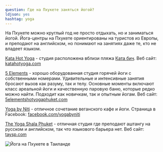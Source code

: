 ```yaml
---
question: Где на Пхукете заняться йогой?
ldjson: yes
hashtag: yoga
---
```


На Пхукете можно круглый год не просто отдыхать, но и заниматься йогой. Йога-центры на Пхукете ориентированы на туристов из Европы, и преподают на английском, но понимают на занятиях даже те, кто не владеет языком.

  [Kata Hot Yoga](https://goo.gl/maps/gpHCDPBG4RLMFVzv7) - студия расположена вблизи пляжа [Ката бич](https://goo.gl/maps/VWW9deH59PJk8M5p6). Веб сайт: [katahotyoga.com](https://www.katahotyoga.com/)

  [5 Elements](https://goo.gl/maps/bEcFrHsBsKCYumur7) - хорошо оборудованная студия горячей йоги с собственными номерами. Удивительные и интенсивные занятия бросают вызов как разуму, так и телу. Основные моменты включают класс ареальной йоги и качественную паровую баню, которые редко можно найти. Подходит как новичкам, так и опытным йогам. Веб сайт: [5elementshotyogaphuket.com](https://www.5elementshotyogaphuket.com/)
  
[Yoga by Niti](https://goo.gl/maps/X18Y23d73wExQhjP9) - отличное сочетание веганского кафе и йоги. Страница в Facebook: [facebook.com/yogabyniti](https://www.facebook.com/yogabyniti/)

[The Yoga Shala Phuket](https://goo.gl/maps/qyLrJ8KgvKKDDfLc8) - отличная студия где преподают аштангу на русском и английском, так что языкового барьера нет. Веб сайт: [taysp.com](https://taysp.com/)

![Йога на Пхукете в Таиланде](https://phuketfaq.ru/assets/images/yoga.jpeg)
